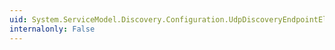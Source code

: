 ```yaml
---
uid: System.ServiceModel.Discovery.Configuration.UdpDiscoveryEndpointElement.Properties
internalonly: False
---
```

